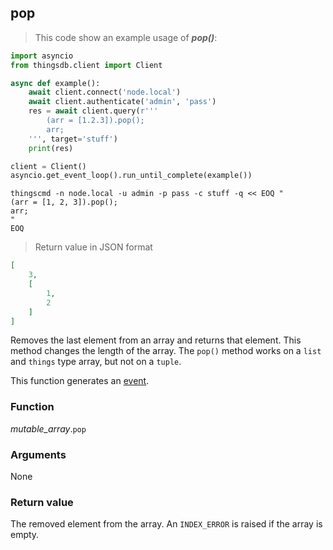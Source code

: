 ## pop

> This code show an example usage of ***pop()***:

```python
import asyncio
from thingsdb.client import Client

async def example():
    await client.connect('node.local')
    await client.authenticate('admin', 'pass')
    res = await client.query(r'''
        (arr = [1.2.3]).pop();
        arr;
    ''', target='stuff')
    print(res)

client = Client()
asyncio.get_event_loop().run_until_complete(example())
```

```shell
thingscmd -n node.local -u admin -p pass -c stuff -q << EOQ "
(arr = [1, 2, 3]).pop();
arr;
"
EOQ
```

> Return value in JSON format

```json
[
    3,
    [
        1,
        2
    ]
]
```

Removes the last element from an array and returns that element.
This method changes the length of the array. The `pop()` method works
on a `list` and `things` type array, but not on a `tuple`.

This function generates an [event](#events).

### Function
*mutable_array*.`pop`

### Arguments
None

### Return value
The removed element from the array. An `INDEX_ERROR` is raised if the array is empty.